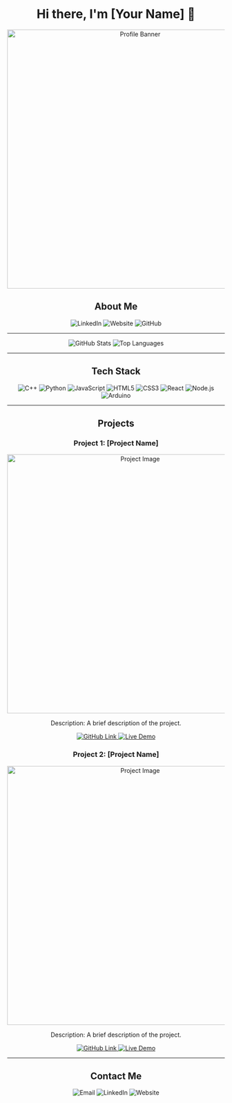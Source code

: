<h1 align="center">Hi there, I'm [Your Name] 👋</h1>

<p align="center">
  <img src="https://user-images.githubusercontent.com/your-username/profile-banner.png" alt="Profile Banner" width="600" />
</p>

<h2 align="center">About Me</h2>
<p align="center">
  <img src="https://img.shields.io/badge/LinkedIn-0077B5?style=for-the-badge&logo=linkedin&logoColor=white" alt="LinkedIn" />
  <img src="https://img.shields.io/badge/Website-000000?style=for-the-badge&logo=web&logoColor=white" alt="Website" />
  <img src="https://img.shields.io/badge/GitHub-181717?style=for-the-badge&logo=github&logoColor=white" alt="GitHub" />
</p>

---

<p align="center"> 
  <img src="https://github-readme-stats.vercel.app/api?username=your-username&show_icons=true&theme=radical" alt="GitHub Stats" />
  <img src="https://github-readme-stats.vercel.app/api/top-langs/?username=your-username&layout=compact&theme=radical" alt="Top Languages" />
</p>

---

<h2 align="center">Tech Stack</h2>
<p align="center">
  <img src="https://img.shields.io/badge/C++-00599C?style=for-the-badge&logo=c%2B%2B&logoColor=white" alt="C++" />
  <img src="https://img.shields.io/badge/Python-3776AB?style=for-the-badge&logo=python&logoColor=white" alt="Python" />
  <img src="https://img.shields.io/badge/JavaScript-F7DF1E?style=for-the-badge&logo=javascript&logoColor=black" alt="JavaScript" />
  <img src="https://img.shields.io/badge/HTML5-E34F26?style=for-the-badge&logo=html5&logoColor=white" alt="HTML5" />
  <img src="https://img.shields.io/badge/CSS3-1572B6?style=for-the-badge&logo=css3&logoColor=white" alt="CSS3" />
  <img src="https://img.shields.io/badge/React-20232A?style=for-the-badge&logo=react&logoColor=61DAFB" alt="React" />
  <img src="https://img.shields.io/badge/Node.js-339933?style=for-the-badge&logo=nodedotjs&logoColor=white" alt="Node.js" />
  <img src="https://img.shields.io/badge/Arduino-00979D?style=for-the-badge&logo=arduino&logoColor=white" alt="Arduino" />
</p>

---

<h2 align="center">Projects</h2>

<h3 align="center">Project 1: [Project Name]</h3>
<p align="center">
  <img src="https://user-images.githubusercontent.com/your-username/project1-image.png" alt="Project Image" width="600" />
</p>
<p align="center">
  Description: A brief description of the project.
</p>
<p align="center">
  <a href="https://github.com/your-username/project1-repo">
    <img src="https://img.shields.io/badge/GitHub-100000?style=for-the-badge&logo=github&logoColor=white" alt="GitHub Link" />
  </a>
  <a href="https://project1-demo-link.com">
    <img src="https://img.shields.io/badge/Live Demo-000000?style=for-the-badge&logo=web&logoColor=white" alt="Live Demo" />
  </a>
</p>

<h3 align="center">Project 2: [Project Name]</h3>
<p align="center">
  <img src="https://user-images.githubusercontent.com/your-username/project2-image.png" alt="Project Image" width="600" />
</p>
<p align="center">
  Description: A brief description of the project.
</p>
<p align="center">
  <a href="https://github.com/your-username/project2-repo">
    <img src="https://img.shields.io/badge/GitHub-100000?style=for-the-badge&logo=github&logoColor=white" alt="GitHub Link" />
  </a>
  <a href="https://project2-demo-link.com">
    <img src="https://img.shields.io/badge/Live Demo-000000?style=for-the-badge&logo=web&logoColor=white" alt="Live Demo" />
  </a>
</p>

---

<h2 align="center">Contact Me</h2>
<p align="center">
  <img src="https://img.shields.io/badge/Email-D14836?style=for-the-badge&logo=gmail&logoColor=white" alt="Email" />
  <img src="https://img.shields.io/badge/LinkedIn-0077B5?style=for-the-badge&logo=linkedin&logoColor=white" alt="LinkedIn" />
  <img src="https://img.shields.io/badge/Website-000000?style=for-the-badge&logo=web&logoColor=white" alt="Website" />
</p>
